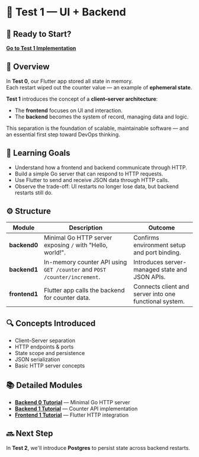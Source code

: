 # 🧩 Test 1 — UI + Backend

## 🚀 Ready to Start?

**[Go to Test 1 Implementation](../../tests/test1-ui-backend/README.md)**

## 🧠 Overview

In **Test 0**, our Flutter app stored all state in memory.  
Each restart wiped out the counter value — an example of **ephemeral state**.

**Test 1** introduces the concept of a **client–server architecture**:

- The **frontend** focuses on UI and interaction.
- The **backend** becomes the system of record, managing data and logic.

This separation is the foundation of scalable, maintainable software — and an essential first step toward DevOps thinking.

## 🎯 Learning Goals

- Understand how a frontend and backend communicate through HTTP.
- Build a simple Go server that can respond to HTTP requests.
- Use Flutter to send and receive JSON data through HTTP calls.
- Observe the trade-off: UI restarts no longer lose data, but backend restarts still do.

## ⚙️ Structure

| Module        | Description                                                               | Outcome                                                |
| ------------- | ------------------------------------------------------------------------- | ------------------------------------------------------ |
| **backend0**  | Minimal Go HTTP server exposing `/` with "Hello, world!".                 | Confirms environment setup and port binding.           |
| **backend1**  | In-memory counter API using `GET /counter` and `POST /counter/increment`. | Introduces server-managed state and JSON APIs.         |
| **frontend1** | Flutter app calls the backend for counter data.                           | Connects client and server into one functional system. |

## 🔍 Concepts Introduced

- Client–Server separation
- HTTP endpoints & ports
- State scope and persistence
- JSON serialization
- Basic HTTP server concepts

## 📚 Detailed Modules

- **[Backend 0 Tutorial](./backend0.md)** — Minimal Go HTTP server
- **[Backend 1 Tutorial](./backend1.md)** — Counter API implementation
- **[Frontend 1 Tutorial](./frontend1.md)** — Flutter HTTP integration

## 🔜 Next Step

In **Test 2**, we'll introduce **Postgres** to persist state across backend restarts.
